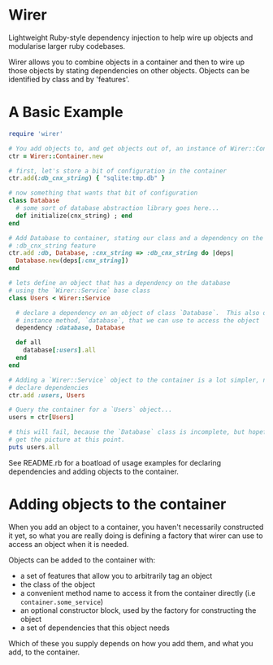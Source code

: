# Wirer

Lightweight Ruby-style dependency injection to help wire up objects and
modularise larger ruby codebases.

Wirer allows you to combine objects in a container and then to wire up those objects
by stating dependencies on other objects.  Objects can be identified by class and
by 'features'.

# A Basic Example

``` ruby
require 'wirer'

# You add objects to, and get objects out of, an instance of Wirer::Container
ctr = Wirer::Container.new

# first, let's store a bit of configuration in the container
ctr.add(:db_cnx_string) { "sqlite:tmp.db" }

# now something that wants that bit of configuration
class Database
  # some sort of database abstraction library goes here...
  def initialize(cnx_string) ; end
end

# Add Database to container, stating our class and a dependency on the
# :db_cnx_string feature
ctr.add :db, Database, :cnx_string => :db_cnx_string do |deps|
  Database.new(deps[:cnx_string])
end

# lets define an object that has a dependency on the database
# using the `Wirer::Service` base class
class Users < Wirer::Service

  # declare a dependency on an object of class `Database`.  This also defines an
  # instance method, `database`, that we can use to access the object
  dependency :database, Database

  def all
    database[:users].all
  end
end

# Adding a `Wirer::Service` object to the container is a lot simpler, no need to
# declare dependencies
ctr.add :users, Users

# Query the container for a `Users` object...
users = ctr[Users]

# this will fail, because the `Database` class is incomplete, but hopefully you
# get the picture at this point.
puts users.all
```

See README.rb for a boatload of usage examples for declaring dependencies and
adding objects to the container.

# Adding objects to the container

When you add an object to a container, you haven't necessarily constructed it
yet, so what you are really doing is defining a factory that wirer can use to
access an object when it is needed.

Objects can be added to the container with:

 - a set of features that allow you to arbitrarily tag an object
 - the class of the object
 - a convenient method name to access it from the container directly (i.e
   `container.some_service`)
 - an optional constructor block, used by the factory for constructing the object
 - a set of dependencies that this object needs

Which of these you supply depends on how you add them, and what you add, to the
container.

